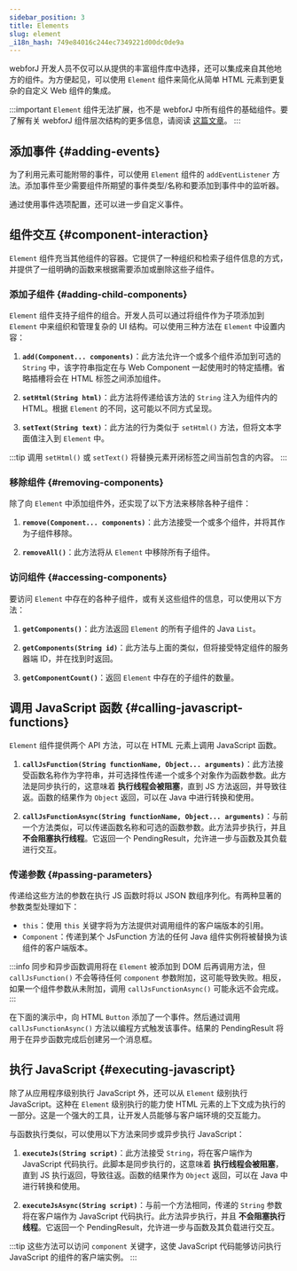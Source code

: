 ```yaml
---
sidebar_position: 3
title: Elements
slug: element
_i18n_hash: 749e84016c244ec7349221d00dc0de9a
---
```

<DocChip chip='since' label='23.06' />
<JavadocLink type="foundation" location="com/webforj/component/element/Element" top='true'/>

webforJ 开发人员不仅可以从提供的丰富组件库中选择，还可以集成来自其他地方的组件。为方便起见，可以使用 `Element` 组件来简化从简单 HTML 元素到更复杂的自定义 Web 组件的集成。

:::important
`Element` 组件无法扩展，也不是 webforJ 中所有组件的基础组件。要了解有关 webforJ 组件层次结构的更多信息，请阅读 [这篇文章](../architecture/controls-components.md)。
:::

<ComponentDemo 
path='/webforj/elementinputdemo?' 
javaE='https://raw.githubusercontent.com/webforj/webforj-documentation/refs/heads/main/src/main/java/com/webforj/samples/views/element/ElementInputDemoView.java'
cssURL='/css/element/elementInput.css'
/>

## 添加事件 {#adding-events}

为了利用元素可能附带的事件，可以使用 `Element` 组件的 `addEventListener` 方法。添加事件至少需要组件所期望的事件类型/名称和要添加到事件中的监听器。

通过使用事件选项配置，还可以进一步自定义事件。

<ComponentDemo 
path='/webforj/elementinputevent?' 
javaE='https://raw.githubusercontent.com/webforj/webforj-documentation/refs/heads/main/src/main/java/com/webforj/samples/views/element/ElementInputEventView.java'
cssURL='/css/element/elementInputEvent.css'
height='240px'
/>

## 组件交互 {#component-interaction}

`Element` 组件充当其他组件的容器。它提供了一种组织和检索子组件信息的方式，并提供了一组明确的函数来根据需要添加或删除这些子组件。

### 添加子组件 {#adding-child-components}

`Element` 组件支持子组件的组合。开发人员可以通过将组件作为子项添加到 `Element` 中来组织和管理复杂的 UI 结构。可以使用三种方法在 `Element` 中设置内容：

1. **`add(Component... components)`**：此方法允许一个或多个组件添加到可选的 `String` 中，该字符串指定在与 Web Component 一起使用时的特定插槽。省略插槽将会在 HTML 标签之间添加组件。

2. **`setHtml(String html)`**：此方法将传递给该方法的 `String` 注入为组件内的 HTML。根据 `Element` 的不同，这可能以不同方式呈现。

3. **`setText(String text)`**：此方法的行为类似于 `setHtml()` 方法，但将文本字面值注入到 `Element` 中。

<ComponentDemo 
path='/webforj/elementinputtext?' 
javaE='https://raw.githubusercontent.com/webforj/webforj-documentation/refs/heads/main/src/main/java/com/webforj/samples/views/element/ElementInputTextView.java'
cssURL='/css/element/elementInput.css'
height='175px'
/>

:::tip
调用 `setHtml()` 或 `setText()` 将替换元素开闭标签之间当前包含的内容。
:::

### 移除组件 {#removing-components}

除了向 `Element` 中添加组件外，还实现了以下方法来移除各种子组件：

1. **`remove(Component... components)`**：此方法接受一个或多个组件，并将其作为子组件移除。

2. **`removeAll()`**：此方法将从 `Element` 中移除所有子组件。

### 访问组件 {#accessing-components}

要访问 `Element` 中存在的各种子组件，或有关这些组件的信息，可以使用以下方法：

1. **`getComponents()`**：此方法返回 `Element` 的所有子组件的 Java `List`。

2. **`getComponents(String id)`**：此方法与上面的类似，但将接受特定组件的服务器端 ID，并在找到时返回。

3. **`getComponentCount()`**：返回 `Element` 中存在的子组件的数量。

## 调用 JavaScript 函数 {#calling-javascript-functions}

`Element` 组件提供两个 API 方法，可以在 HTML 元素上调用 JavaScript 函数。

1. **`callJsFunction(String functionName, Object... arguments)`**：此方法接受函数名称作为字符串，并可选择性传递一个或多个对象作为函数参数。此方法是同步执行的，这意味着 **执行线程会被阻塞**，直到 JS 方法返回，并导致往返。函数的结果作为 `Object` 返回，可以在 Java 中进行转换和使用。

2. **`callJsFunctionAsync(String functionName, Object... arguments)`**：与前一个方法类似，可以传递函数名称和可选的函数参数。此方法异步执行，并且 **不会阻塞执行线程**。它返回一个 <JavadocLink type="foundation" location="com/webforj/PendingResult" code='true'>PendingResult</JavadocLink>，允许进一步与函数及其负载进行交互。

### 传递参数 {#passing-parameters}

传递给这些方法的参数在执行 JS 函数时将以 JSON 数组序列化。有两种显著的参数类型处理如下：
- `this`：使用 `this` 关键字将为方法提供对调用组件的客户端版本的引用。
- `Component`：传递到某个 JsFunction 方法的任何 Java 组件实例将被替换为该组件的客户端版本。

:::info
同步和异步函数调用将在 `Element` 被添加到 DOM 后再调用方法，但 `callJsFunction()` 不会等待任何 `component` 参数附加，这可能导致失败。相反，如果一个组件参数从未附加，调用 `callJsFunctionAsync()` 可能永远不会完成。
:::

在下面的演示中，向 HTML `Button` 添加了一个事件。然后通过调用 `callJsFunctionAsync()` 方法以编程方式触发该事件。结果的 <JavadocLink type="foundation" location="com/webforj/PendingResult" code='true'>PendingResult</JavadocLink> 将用于在异步函数完成后创建另一个消息框。

<ComponentDemo 
path='/webforj/elementinputfunction?' 
javaE='https://raw.githubusercontent.com/webforj/webforj-documentation/refs/heads/main/src/main/java/com/webforj/samples/views/element/ElementInputFunctionView.java'
cssURL='/css/element/elementInput.css'
height='240px'
/>

## 执行 JavaScript {#executing-javascript}

除了从应用程序级别执行 JavaScript 外，还可以从 `Element` 级别执行 JavaScript。这种在 `Element` 级别执行的能力使 HTML 元素的上下文成为执行的一部分。这是一个强大的工具，让开发人员能够与客户端环境的交互能力。

与函数执行类似，可以使用以下方法来同步或异步执行 JavaScript：

1. **`executeJs(String script)`**：此方法接受 `String`，将在客户端作为 JavaScript 代码执行。此脚本是同步执行的，这意味着 **执行线程会被阻塞**，直到 JS 执行返回，导致往返。函数的结果作为 `Object` 返回，可以在 Java 中进行转换和使用。

2. **`executeJsAsync(String script)`**：与前一个方法相同，传递的 `String` 参数将在客户端作为 JavaScript 代码执行。此方法异步执行，并且 **不会阻塞执行线程**。它返回一个 <JavadocLink type="foundation" location="com/webforj/PendingResult" code='true'>PendingResult</JavadocLink>，允许进一步与函数及其负载进行交互。

:::tip
这些方法可以访问 `component` 关键字，这使 JavaScript 代码能够访问执行 JavaScript 的组件的客户端实例。
:::
